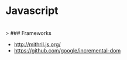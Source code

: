 # Javascript

<br />
> ### Frameworks

- http://mithril.js.org/
- https://github.com/google/incremental-dom
